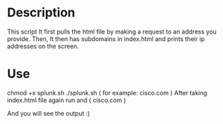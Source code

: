 # Description
This script It first pulls the html file by making a request to an address you provide. Then, It then has subdomains in index.html and prints their ip addresses on 
the screen.

# Use
chmod +x splunk.sh
./splunk.sh 
 <target> ( for example: cisco.com )
After taking index.html file again run and
 <target> ( cisco.com ) 

And you will see the output :) 
